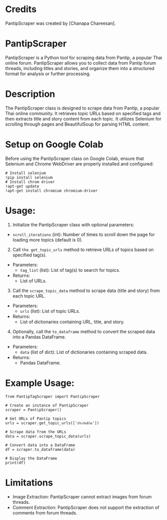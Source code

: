 # Credits
PantipScraper was created by [Chanapa Chareesan].

# PantipScraper
PantipScraper is a Python tool for scraping data from Pantip, a popular Thai online forum.
PantipScraper allows you to collect data from Pantip forum threads, including titles and stories, and organize them into a structured format for analysis or further processing.

# Description
The PantipScraper class is designed to scrape data from Pantip, a popular Thai online community. It retrieves topic URLs based on specified tags and then extracts title and story content from each topic. It utilizes Selenium for scrolling through pages and BeautifulSoup for parsing HTML content.

# Setup on Google Colab
Before using the PantipScraper class on Google Colab, ensure that Selenium and Chrome WebDriver are properly installed and configured:
```
# Install selenium
!pip install selenium
# Install chrom driver
!apt-get update
!apt-get install chromium chromium-driver
```

# Usage:
1. Initialize the PantipScraper class with optional parameters:
  - `scroll_iterations` (int): Number of times to scroll down the page for loading more topics (default is 0).
2. Call `the get_topic_urls` method to retrieve URLs of topics based on specified tag(s).
  - Parameters:
    - `tag_list` (list): List of tag(s) to search for topics.
  - Returns:
    - List of URLs.
3. Call the `scrape_topic_data` method to scrape data (title and story) from each topic URL.
  - Parameters:
    - `urls` (list): List of topic URLs.
  - Returns:
    - List of dictionaries containing URL, title, and story.
4. Optionally, call the `to_dataframe` method to convert the scraped data into a Pandas DataFrame.
  - Parameters:
    - `data` (list of dict): List of dictionaries containing scraped data.
  - Returns:
    - Pandas DataFrame.

# Example Usage:
```
from PantipTagScraper import PantipScraper

# Create an instance of PantipScraper
scraper = PantipScraper()

# Get URLs of Pantip topics
urls = scraper.get_topic_urls(['ประกันชีวิต'])

# Scrape data from the URLs
data = scraper.scrape_topic_data(urls)

# Convert data into a DataFrame
df = scraper.to_dataframe(data)

# Display the DataFrame
print(df)
```

# Limitations
- Image Extraction: PantipScraper cannot extract images from forum threads.
- Comment Extraction: PantipScraper does not support the extraction of comments from forum threads.
